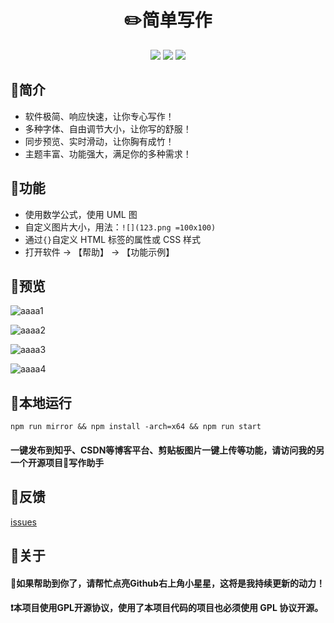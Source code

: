 <div align="center">
<h1>✏️简单写作️</h1>
<img src="https://img.shields.io/github/license/onblog/JustWrite"/>
<img src="https://img.shields.io/static/v1?label=electron&message=6.0.12&color="/>
<img src="https://img.shields.io/badge/platform-mac|window|linux-lightgrey.svg"/>
</div>

## 🚩简介

- 软件极简、响应快速，让你专心写作！
- 多种字体、自由调节大小，让你写的舒服！
- 同步预览、实时滑动，让你胸有成竹！
- 主题丰富、功能强大，满足你的多种需求！

## 🚩功能

- 使用数学公式，使用 UML 图
- 自定义图片大小，用法：`![](123.png =100x100)`
- 通过`{}`自定义 HTML 标签的属性或 CSS 样式
- 打开软件 -> 【帮助】 -> 【功能示例】

## 🚩预览

![aaaa1](https://user-images.githubusercontent.com/31175877/148340794-fbaaec22-8168-409e-a3d6-92960a6bf082.jpg)

![aaaa2](https://user-images.githubusercontent.com/31175877/148340863-12ebcc0d-c7d0-48c7-9c78-db49e71ff183.jpg)

![aaaa3](https://user-images.githubusercontent.com/31175877/148340885-2f74cead-2dae-4ca2-9501-348acc0ebe01.jpg)

![aaaa4](https://user-images.githubusercontent.com/31175877/148340898-8e0da23e-e2e2-4c79-8441-d07004c1aef6.jpg)

## 🚩本地运行

```shell
npm run mirror && npm install -arch=x64 && npm run start
```

#### 一键发布到知乎、CSDN等博客平台、剪贴板图片一键上传等功能，请访问我的另一个开源项目📝写作助手

## 🚩反馈

[issues](https://github.com/onblog/JustWrite/issues)

## 🚩关于

#### 📣如果帮助到你了，请帮忙点亮Github右上角小星星，这将是我持续更新的动力！

#### ❗本项目使用GPL开源协议，使用了本项目代码的项目也必须使用 GPL 协议开源。
